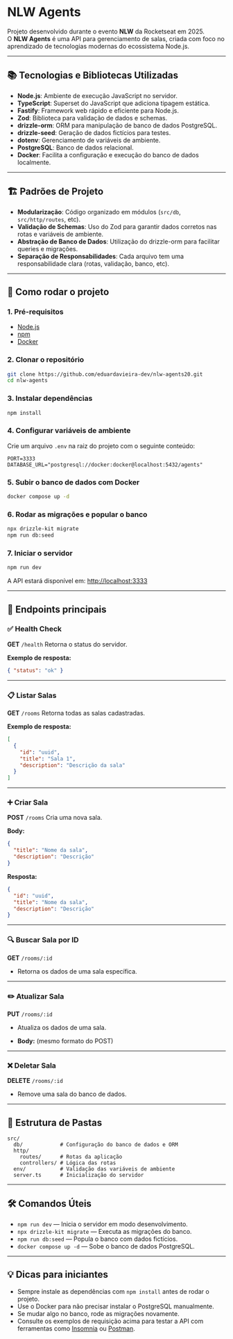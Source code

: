 
# NLW Agents

Projeto desenvolvido durante o evento **NLW** da Rocketseat em 2025.  
O **NLW Agents** é uma API para gerenciamento de salas, criada com foco no aprendizado de tecnologias modernas do ecossistema Node.js.

---

## 📚 Tecnologias e Bibliotecas Utilizadas

- **Node.js**: Ambiente de execução JavaScript no servidor.
- **TypeScript**: Superset do JavaScript que adiciona tipagem estática.
- **Fastify**: Framework web rápido e eficiente para Node.js.
- **Zod**: Biblioteca para validação de dados e schemas.
- **drizzle-orm**: ORM para manipulação de banco de dados PostgreSQL.
- **drizzle-seed**: Geração de dados fictícios para testes.
- **dotenv**: Gerenciamento de variáveis de ambiente.
- **PostgreSQL**: Banco de dados relacional.
- **Docker**: Facilita a configuração e execução do banco de dados localmente.

---

## 🏗️ Padrões de Projeto

- **Modularização**: Código organizado em módulos (`src/db`, `src/http/routes`, etc).
- **Validação de Schemas**: Uso do Zod para garantir dados corretos nas rotas e variáveis de ambiente.
- **Abstração de Banco de Dados**: Utilização do drizzle-orm para facilitar queries e migrações.
- **Separação de Responsabilidades**: Cada arquivo tem uma responsabilidade clara (rotas, validação, banco, etc).

---

## 🚀 Como rodar o projeto

### 1. Pré-requisitos

- [Node.js](https://nodejs.org/)
- [npm](https://www.npmjs.com/)
- [Docker](https://www.docker.com/)

### 2. Clonar o repositório

```bash
git clone https://github.com/eduardavieira-dev/nlw-agents20.git
cd nlw-agents
````

### 3. Instalar dependências

```bash
npm install
```

### 4. Configurar variáveis de ambiente

Crie um arquivo `.env` na raiz do projeto com o seguinte conteúdo:

```env
PORT=3333
DATABASE_URL="postgresql://docker:docker@localhost:5432/agents"
```

### 5. Subir o banco de dados com Docker

```bash
docker compose up -d
```

### 6. Rodar as migrações e popular o banco

```bash
npx drizzle-kit migrate
npm run db:seed
```

### 7. Iniciar o servidor

```bash
npm run dev
```

A API estará disponível em: [http://localhost:3333](http://localhost:3333)

---

## 📖 Endpoints principais

### ✅ Health Check

**GET** `/health`
Retorna o status do servidor.

**Exemplo de resposta:**

```json
{ "status": "ok" }
```

---

### 📋 Listar Salas

**GET** `/rooms`
Retorna todas as salas cadastradas.

**Exemplo de resposta:**

```json
[
  {
    "id": "uuid",
    "title": "Sala 1",
    "description": "Descrição da sala"
  }
]
```

---

### ➕ Criar Sala

**POST** `/rooms`
Cria uma nova sala.

**Body:**

```json
{
  "title": "Nome da sala",
  "description": "Descrição"
}
```

**Resposta:**

```json
{
  "id": "uuid",
  "title": "Nome da sala",
  "description": "Descrição"
}
```

---

### 🔍 Buscar Sala por ID

**GET** `/rooms/:id`
- Retorna os dados de uma sala específica.

---

### ✏️ Atualizar Sala

**PUT** `/rooms/:id`
- Atualiza os dados de uma sala.

- **Body:** (mesmo formato do POST)

---

### ❌ Deletar Sala

**DELETE** `/rooms/:id`
- Remove uma sala do banco de dados.

---

## 📝 Estrutura de Pastas

```
src/
  db/            # Configuração do banco de dados e ORM
  http/
    routes/      # Rotas da aplicação
    controllers/ # Lógica das rotas
  env/           # Validação das variáveis de ambiente
  server.ts      # Inicialização do servidor
```

---

## 🛠️ Comandos Úteis

* `npm run dev` — Inicia o servidor em modo desenvolvimento.
* `npx drizzle-kit migrate` — Executa as migrações do banco.
* `npm run db:seed` — Popula o banco com dados fictícios.
* `docker compose up -d` — Sobe o banco de dados PostgreSQL.

---

## 💡 Dicas para iniciantes

* Sempre instale as dependências com `npm install` antes de rodar o projeto.
* Use o Docker para não precisar instalar o PostgreSQL manualmente.
* Se mudar algo no banco, rode as migrações novamente.
* Consulte os exemplos de requisição acima para testar a API com ferramentas como [Insomnia](https://insomnia.rest/) ou [Postman](https://www.postman.com/).

